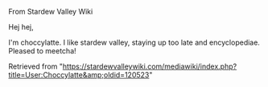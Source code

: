 From Stardew Valley Wiki

Hej hej,

I'm choccylatte. I like stardew valley, staying up too late and encyclopediae. Pleased to meetcha!

Retrieved from "https://stardewvalleywiki.com/mediawiki/index.php?title=User:Choccylatte&amp;oldid=120523"